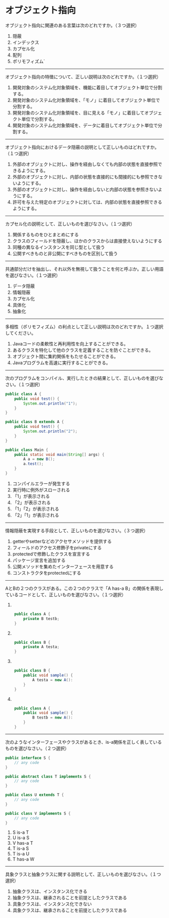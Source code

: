 # オブジェクト指向

オブジェクト指向に関連のある言葉は次のどれですか。（３つ選択）

1. 隠蔽
1. インデックス
1. カプセル化
1. 配列
1. ポリモフィズム`

---

オブジェクト指向の特徴について、正しい説明は次のどれですか。（１つ選択）

1. 開発対象のシステム化対象領域を、機能に着目してオブジェクト単位で分割する。
1. 開発対象のシステム化対象領域を、「モノ」に着目してオブジェクト単位で分割する。
1. 開発対象のシステム化対象領域を、目に見える「モノ」に着目してオブジェクト単位で分割する。
1. 開発対象のシステム化対象領域を、データに着目してオブジェクト単位で分割する。


---

オブジェクト指向におけるデータ隠蔽の説明として正しいものはどれですか。（１つ選択）

1. 外部のオブジェクトに対し、操作を経由しなくても内部の状態を直接参照できるようにする。
1. 外部のオブジェクトに対し、内部の状態を直接的にも間接的にも参照できないようにする。
1. 外部のオブジェクトに対し、操作を経由しないと内部の状態を参照きないようにする。
1. 許可を与えた特定のオブジェクトに対しては、内部の状態を直接参照できるようにする。


---

カプセル化の説明として、正しいものを選びなさい。（１つ選択）

1. 関係するものをひとまとめにする
1. クラスのフィールドを隠蔽し、ほかのクラスからは直接使えないようにする
1. 同種の異なるインスタンスを同じ型として扱う
1. 公開すべきものと非公開にすべきものを区別して扱う


---

共通部分だけを抽出し、それ以外を無視して扱うことを何と呼ぶか。正しい用語を選びなさい。（１つ選択）

1. データ隠蔽
1. 情報隠蔽
1. カプセル化
1. 具体化
1. 抽象化

---

多相性（ポリモフィズム）の利点として正しい説明は次のどれですか。１つ選択してください。

1. Javaコードの柔軟性と再利用性を向上することができる。
1. あるクラスを特化して他のクラスを定義することを防ぐことができる。
1. オブジェクト間に集約関係をもたせることができる。
1. Javaプログラムを高速に実行することができる。

---

次のプログラムをコンパイル、実行したときの結果として、正しいものを選びなさい。（１つ選択）

```java
public class A {
    public void test() {
        System.out.println("1");
    }
}

public class B extends A {
    public void test() {
        System.out.println("2");
    }
}

public class Main {
    public static void main(String[] args) {
        A a = new B();
        a.test();
    }
}

```

1. コンパイルエラーが発生する
1. 実行時に例外がスローされる
1. 「1」が表示される
1. 「2」が表示される
1. 「1」「2」が表示される
1. 「2」「1」が表示される

---

情報隠蔽を実現する手段として、正しいものを選びなさい。（３つ選択）

1. getterやsetterなどのアクセサメソッドを提供する
1. フィールドのアクセス修飾子をprivateにする
1. protectedで修飾したクラスを宣言する
1. パッケージ宣言を追加する
1. 公開メソッドを集めたインターフェースを用意する
1. コンストラクタをprotectedにする

---

AとBの２つのクラスがある。この２つのクラスで「A has-a B」の関係を表現しているコードとして、正しいものを選びなさい。（１つ選択）

1.
```java
    public class A {
        private B testb;
    }
```

2.
```java
    public class B {
        private A testa;
    }
```

3.

```java
    public class B {
        public void sample() {
            A testa = new A():
        }
    }
```

4.

```java
    public class A {
        public void sample() {
            B testb = new A():
        }
    }
```

---

次のようなインターフェースやクラスがあるとき、is-a関係を正しく表しているものを選びなさい。（２つ選択）

```java
public interface S {
    // any code
}

public abstract class T implements S {
    // any code
}

public class U extends T {
    // any code
}

public class V implements S {
    // any code
}
```

1. S is-a T
1. U is-a S
1. V has-a T
1. T is-a S
1. T is-a U
1. T has-a W

---

具象クラスと抽象クラスに関する説明として、正しいものを選びなさい。（１つ選択）

1. 抽象クラスは、インスタンス化できる
1. 抽象クラスは、継承されることを前提としたクラスである
1. 具象クラスは、インスタンス化できない
1. 具象クラスは、継承されることを前提としたクラスである

